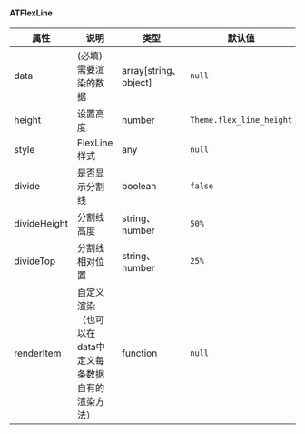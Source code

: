 #### ATFlexLine


| 属性  | 说明         | 类型           | 默认值  |
| ----- | ------------ | -------------- | ------- |
| data | (必填) 需要渲染的数据      | array[string、object]         | `null`  |
| height | 设置高度    | number | `Theme.flex_line_height` |
| style | FlexLine样式    | any | `null` |
| divide | 是否显示分割线   | boolean         | `false`  |
| divideHeight | 分割线高度   | string、number         | `50%`  |
| divideTop | 分割线相对位置   | string、number         | `25%`  |
| renderItem | 自定义渲染（也可以在data中定义每条数据自有的渲染方法）   | function         | `null`  |
